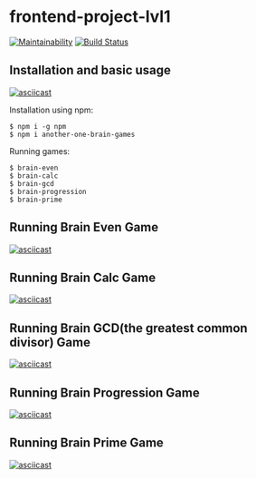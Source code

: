 # frontend-project-lvl1
[![Maintainability](https://api.codeclimate.com/v1/badges/74677df60ecdceefa98e/maintainability)](https://codeclimate.com/github/RuslanFahrenheit/frontend-project-lvl1/maintainability)
[![Build Status](https://travis-ci.org/RuslanFahrenheit/frontend-project-lvl1.svg?branch=master)](https://travis-ci.org/RuslanFahrenheit/frontend-project-lvl1)

## Installation and basic usage
[![asciicast](https://asciinema.org/a/276023.svg)](https://asciinema.org/a/276023)

Installation using npm:
```
$ npm i -g npm
$ npm i another-one-brain-games
```

Running games:
```
$ brain-even
$ brain-calc
$ brain-gcd
$ brain-progression
$ brain-prime
```

## Running Brain Even Game
[![asciicast](https://asciinema.org/a/276015.svg)](https://asciinema.org/a/276015)
## Running Brain Calc Game
[![asciicast](https://asciinema.org/a/276017.svg)](https://asciinema.org/a/276017)
## Running Brain GCD(the greatest common divisor) Game
[![asciicast](https://asciinema.org/a/276019.svg)](https://asciinema.org/a/276019)
## Running Brain Progression Game
[![asciicast](https://asciinema.org/a/276024.svg)](https://asciinema.org/a/276024)
## Running Brain Prime Game
[![asciicast](https://asciinema.org/a/276021.svg)](https://asciinema.org/a/276021)
